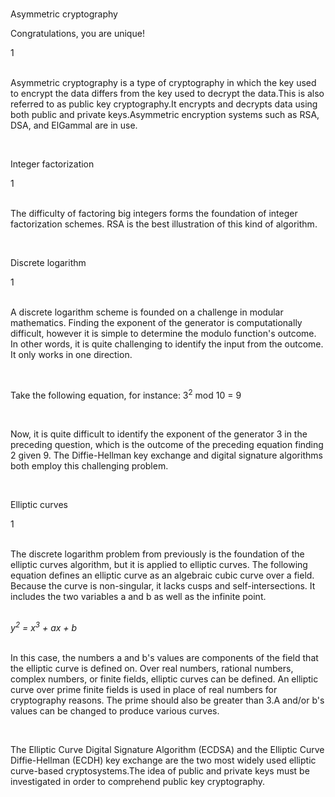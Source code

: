 <br>
<p id="title-lesson">Asymmetric cryptography</p>
<p id="sub-md">Congratulations, you are unique!</p>
<div id="line-md">1</div>
<br>
<p id="sub-md"><span id="special-word">Asymmetric cryptography</span> is a type of cryptography in which the key used to encrypt the data differs from the key used to decrypt the data.This is also referred to as public key cryptography.It encrypts and decrypts data using both public and private keys.Asymmetric encryption systems such as RSA, DSA, and ElGammal are in use. </p>

<br>
<p id="title-lesson">Integer factorization</p>
<div id="line-md">1</div>
<br>
<p id="sub-md">The difficulty of factoring big integers forms the foundation of integer factorization schemes. RSA is the best illustration of this kind of algorithm.</p>


<br>
<p id="title-lesson">Discrete logarithm</p>
<div id="line-md">1</div>
<br>
<p id="sub-md"><span id="special-word">A discrete logarithm scheme</span> is founded on a challenge in modular mathematics. Finding the exponent of the generator is computationally difficult, however it is simple to determine the modulo function's outcome. In other words, it is quite challenging to identify the input from the outcome. It only works in one direction.</p>

<br>
<p id="sub-md">Take the following equation, for instance: <span id="special-word">3<sup>2</sup> mod 10 = 9</span></p>

<br>
<p id="sub-md">Now, it is quite difficult to identify the exponent of the generator 3 in the preceding question, which is the outcome of the preceding equation finding 2 given 9. The Diffie-Hellman key exchange and digital signature algorithms both employ this challenging problem.</p>

<br>
<p id="title-lesson">Elliptic curves</p>
<div id="line-md">1</div>
<br>
<p id="sub-md">The discrete logarithm problem from previously is the foundation of the elliptic curves algorithm, but it is applied to elliptic curves. The following equation defines an elliptic curve as an algebraic cubic curve over a field. Because the curve is non-singular, it lacks cusps and self-intersections. It includes the two variables a and b as well as the infinite point.</p>
<br>
<i id="sub-md">y<sup>2</sup> = x<sup>3</sup> + ax + b</i>
<br>
<br>
<p id="sub-md">In this case, the numbers a and b's values are components of the field that the elliptic curve is defined on. Over real numbers, rational numbers, complex numbers, or finite fields, elliptic curves can be defined. An elliptic curve over prime finite fields is used in place of real numbers for cryptography reasons. The prime should also be greater than 3.A and/or b's values can be changed to produce various curves.</p>

<br>
<p id="sub-md">The <span id="special-word">Elliptic Curve Digital Signature Algorithm (ECDSA)</span> and <span id="special-word">the Elliptic Curve Diffie-Hellman (ECDH)</span> key exchange are the two most widely used elliptic curve-based cryptosystems.The idea of public and private keys must be investigated in order to comprehend public key cryptography.</p>


